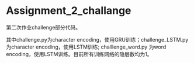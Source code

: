 # Assignment_2_challange

第二次作业challenge部分代码。

其中challenge.py为character encoding，使用GRU训练；challenge_LSTM.py为character encoding，使用LSTM训练;
challlenge_word.py 为word encoding，使用LSTM训练。目前所有训练网络的隐层数均为1。
